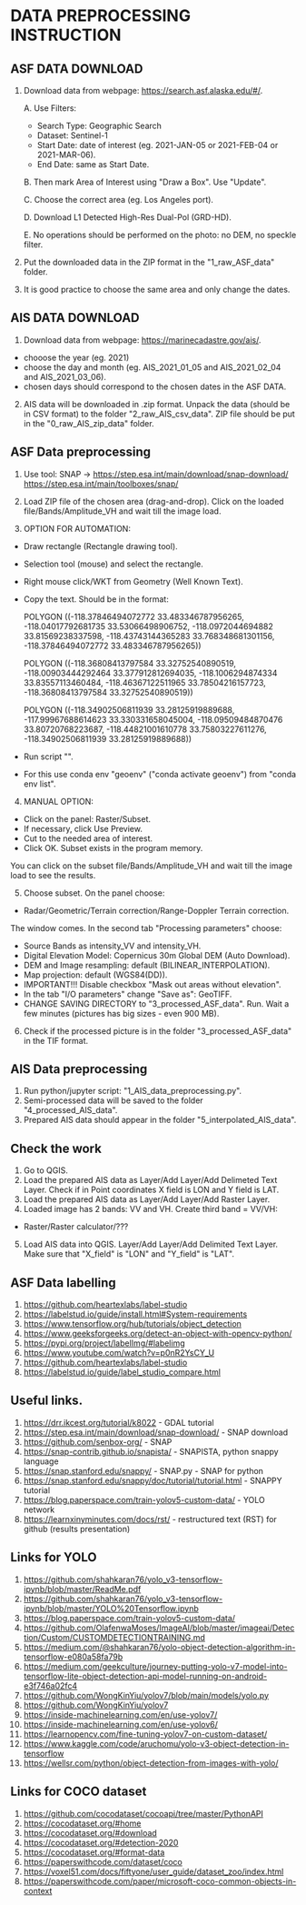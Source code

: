 # DATA PREPROCESSING INSTRUCTION

## ASF DATA DOWNLOAD
1. Download data from webpage: https://search.asf.alaska.edu/#/.

	A. Use Filters: 
	- Search Type: Geographic Search
	- Dataset: Sentinel-1
	- Start Date: date of interest (eg. 2021-JAN-05 or 2021-FEB-04 or 2021-MAR-06). 
	- End Date: same as Start Date. 

	B. Then mark Area of Interest using "Draw a Box". Use "Update". 

	C. Choose the correct area (eg. Los Angeles port). 

	D. Download L1 Detected High-Res Dual-Pol (GRD-HD). 

	E. No operations should be performed on the photo: no DEM, no speckle filter.

2. Put the downloaded data in the ZIP format in the "1_raw_ASF_data" folder. 

3. It is good practice to choose the same area and only change the dates. 

## AIS DATA DOWNLOAD
1. Download data from webpage: https://marinecadastre.gov/ais/. 
- chooose the year (eg. 2021)
- choose the day and month (eg. AIS_2021_01_05 and AIS_2021_02_04 and AIS_2021_03_06). 
- chosen days should correspond to the chosen dates in the ASF DATA. 

2. AIS data will be downloaded in .zip format. 
Unpack the data (should be in CSV format) to the folder "2_raw_AIS_csv_data". 
ZIP file should be put in the "0_raw_AIS_zip_data" folder. 


## ASF Data preprocessing
1. Use tool: SNAP ->  https://step.esa.int/main/download/snap-download/
https://step.esa.int/main/toolboxes/snap/

2. Load ZIP file of the chosen area (drag-and-drop). 
Click on the loaded file/Bands/Amplitude_VH and wait till the image load. 

3. OPTION FOR AUTOMATION: 
- Draw rectangle (Rectangle drawing tool). 
- Selection tool (mouse) and select the rectangle.
- Right mouse click/WKT from Geometry (Well Known Text). 
- Copy the text. Should be in the format:

	POLYGON ((-118.37846494072772 33.483346787956265, -118.04017792681735 33.53066498906752, 
	   -118.0972044694882 33.81569238337598, -118.43743144365283 33.768348681301156, 
	   -118.37846494072772 33.483346787956265))
	   
	POLYGON ((-118.36808413797584 33.32752540890519, -118.00903444292464 33.377912812694035, 
   -118.1006294874334 33.83557113460484, -118.46367122511965 33.78504216157723, 
   -118.36808413797584 33.32752540890519))
   
   POLYGON ((-118.34902506811939 33.28125919889688, -117.99967688614623 33.330331658045004, 
   -118.09509484870476 33.80720768223687, -118.44821001610778 33.75803227611276, 
   -118.34902506811939 33.28125919889688))

- Run script "". 
- For this use conda env "geoenv" ("conda activate geoenv") from "conda env list". 

4. MANUAL OPTION: 
- Click on the panel: Raster/Subset. 
- If necessary, click Use Preview. 
- Cut to the needed area of interest. 
- Click OK. 
Subset exists in the program memory. 

You can click on the subset file/Bands/Amplitude_VH and wait till the image load to see the results. 

5. Choose subset. On the panel choose:
- Radar/Geometric/Terrain correction/Range-Doppler Terrain correction. 

The window comes. In the second tab "Processing parameters" choose:
- Source Bands as intensity_VV and intensity_VH. 
- Digital Elevation Model: Copernicus 30m Global DEM (Auto Download). 
- DEM and Image resampling: default (BILINEAR_INTERPOLATION). 
- Map projection: default (WGS84(DD)). 
- IMPORTANT!!! Disable checkbox "Mask out areas without elevation". 
- In the tab "I/O parameters" change "Save as": GeoTIFF. 
- CHANGE SAVING DIRECTORY to "3_processed_ASF_data". 
Run. Wait a few minutes (pictures has big sizes - even 900 MB). 

6. Check if the processed picture is in the folder "3_processed_ASF_data" in the TIF format. 

## AIS Data preprocessing
1. Run python/jupyter script: "1_AIS_data_preprocessing.py". 
2. Semi-processed data will be saved to the folder "4_processed_AIS_data".
3. Prepared AIS data should appear in the folder "5_interpolated_AIS_data". 

## Check the work
1. Go to QGIS. 
2. Load the prepared AIS data as Layer/Add Layer/Add Delimeted Text Layer. 
Check if in Point coordinates X field is LON and Y field is LAT. 
3. Load the prepared AIS data as Layer/Add Layer/Add Raster Layer. 
4. Loaded image has 2 bands: VV and VH. Create third band = VV/VH:
- Raster/Raster calculator/???
5. Load AIS data into QGIS. Layer/Add Layer/Add Delimited Text Layer. 
Make sure that "X_field" is "LON" and "Y_field" is "LAT". 

## ASF Data labelling
1. https://github.com/heartexlabs/label-studio
2. https://labelstud.io/guide/install.html#System-requirements
3. https://www.tensorflow.org/hub/tutorials/object_detection
4. https://www.geeksforgeeks.org/detect-an-object-with-opencv-python/
5. https://pypi.org/project/labelImg/#labelimg
6. https://www.youtube.com/watch?v=p0nR2YsCY_U
7. https://github.com/heartexlabs/label-studio
8. https://labelstud.io/guide/label_studio_compare.html

## Useful links.
1. https://drr.ikcest.org/tutorial/k8022 - GDAL tutorial
2. https://step.esa.int/main/download/snap-download/ - SNAP download
3. https://github.com/senbox-org/ - SNAP
4. https://snap-contrib.github.io/snapista/ - SNAPISTA, python snappy language
5. https://snap.stanford.edu/snappy/ - SNAP.py - SNAP for python
6. https://snap.stanford.edu/snappy/doc/tutorial/tutorial.html - SNAPPY tutorial
7. https://blog.paperspace.com/train-yolov5-custom-data/ - YOLO network
8. https://learnxinyminutes.com/docs/rst/ - restructured text (RST) for github (results presentation)

## Links for YOLO
1. https://github.com/shahkaran76/yolo_v3-tensorflow-ipynb/blob/master/ReadMe.pdf
2. https://github.com/shahkaran76/yolo_v3-tensorflow-ipynb/blob/master/YOLO%20Tensorflow.ipynb
3. https://blog.paperspace.com/train-yolov5-custom-data/
4. https://github.com/OlafenwaMoses/ImageAI/blob/master/imageai/Detection/Custom/CUSTOMDETECTIONTRAINING.md
5. https://medium.com/@shahkaran76/yolo-object-detection-algorithm-in-tensorflow-e080a58fa79b
6. https://medium.com/geekculture/journey-putting-yolo-v7-model-into-tensorflow-lite-object-detection-api-model-running-on-android-e3f746a02fc4
7. https://github.com/WongKinYiu/yolov7/blob/main/models/yolo.py
8. https://github.com/WongKinYiu/yolov7
9. https://inside-machinelearning.com/en/use-yolov7/
10. https://inside-machinelearning.com/en/use-yolov6/
11. https://learnopencv.com/fine-tuning-yolov7-on-custom-dataset/
12. https://www.kaggle.com/code/aruchomu/yolo-v3-object-detection-in-tensorflow
13. https://wellsr.com/python/object-detection-from-images-with-yolo/

## Links for COCO dataset
1. https://github.com/cocodataset/cocoapi/tree/master/PythonAPI
2. https://cocodataset.org/#home
3. https://cocodataset.org/#download
4. https://cocodataset.org/#detection-2020
5. https://cocodataset.org/#format-data
6. https://paperswithcode.com/dataset/coco
7. https://voxel51.com/docs/fiftyone/user_guide/dataset_zoo/index.html
8. https://paperswithcode.com/paper/microsoft-coco-common-objects-in-context


